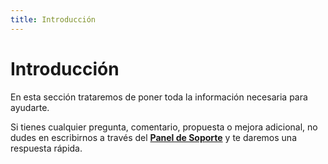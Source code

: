 ```yaml
---
title: Introducción
---
```


# Introducción

En esta sección trataremos de poner toda la información necesaria para ayudarte.

Si tienes cualquier pregunta, comentario, propuesta o mejora adicional, no dudes en escribirnos a través del **[Panel de Soporte](https://leandigital.atlassian.net/servicedesk/customer/portal/3)** y te daremos una respuesta rápida.